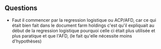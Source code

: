 ## Questions 

- Faut il commencer par la regression logistique ou ACP/AFD, car ce qui était bien fait dans le document farm holdings c'est qu'il expliquait au début de la regression logistique pourquoi celle ci était plus utilisée et plus paratique et que l'AFD, (le fait qu'elle nécessite moins d'hypothèses)
